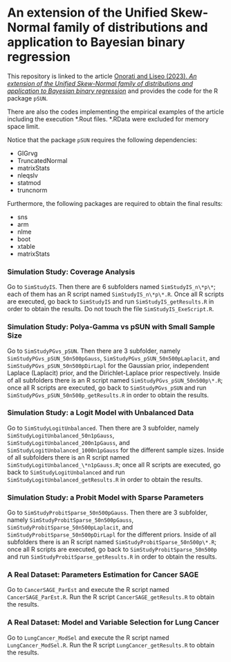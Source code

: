 # An extension of the Unified Skew-Normal family of distributions and application to Bayesian binary regression

This repository is linked to the article [Onorati and Liseo (2023). *An extension of the Unified Skew-Normal family of distributions and application to Bayesian binary regression*](https://arxiv.org/abs/2209.03474) and provides the code for the R package `pSUN`.

There are also the codes implementing the empirical examples of the article including the execution \*.Rout files. \*.RData were excluded for memory space limit.

Notice that the package `pSUN` requires the following dependencies:

* GIGrvg
* TruncatedNormal
* matrixStats
* nleqslv
* statmod
* truncnorm

Furthermore, the following packages are required to obtain the final results:

* sns
* arm
* nlme
* boot
* xtable
* matrixStats


### Simulation Study: Coverage Analysis

Go to `SimStudyIS`. Then there are 6 subfolders named `SimStudyIS_n\*p\*`; each of them has an R script named `SimStudyIS_n\*p\*.R`. Once all R scripts are executed, go back to `SimStudyIS` and run `SimStudyIS_getResults.R` in order to obtain the results. Do not touch the file `SimStudyIS_ExeScript.R`.


### Simulation Study: Polya-Gamma vs pSUN with Small Sample Size

Go to `SimStudyPGvs_pSUN`. Then there are 3 subfolder, namely `SimStudyPGvs_pSUN_50n500pGauss`, `SimStudyPGvs_pSUN_50n500pLaplacit`, and `SimStudyPGvs_pSUN_50n500pDirLapl` for the Gaussian prior, independent Laplace (Laplacit) prior, and the Dirichlet-Laplace prior respectively. Inside of all subfolders there is an R script named `SimStudyPGvs_pSUN_50n500p\*.R`; once all R scripts are executed, go back to `SimStudyPGvs_pSUN` and run `SimStudyPGvs_pSUN_50n500p_getResults.R` in order to obtain the results.


### Simulation Study: a Logit Model with Unbalanced Data

Go to `SimStudyLogitUnbalanced`. Then there are 3 subfolder, namely `SimStudyLogitUnbalanced_50n1pGauss`, `SimStudyLogitUnbalanced_200n1pGauss`, and `SimStudyLogitUnbalanced_1000n1pGauss` for the different sample sizes. Inside of all subfolders there is an R script named `SimStudyLogitUnbalanced_\*n1pGauss.R`; once all R scripts are executed, go back to `SimStudyLogitUnbalanced` and run `SimStudyLogitUnbalanced_getResults.R` in order to obtain the results.


### Simulation Study: a Probit Model with Sparse Parameters

Go to `SimStudyProbitSparse_50n500pGauss`. Then there are 3 subfolder, namely `SimStudyProbitSparse_50n500pGauss`, `SimStudyProbitSparse_50n500pLaplacit`, and `SimStudyProbitSparse_50n500pDirLapl` for the different priors. Inside of all subfolders there is an R script named `SimStudyProbitSparse_50n500p\*.R`; once all R scripts are executed, go back to `SimStudyProbitSparse_50n500p` and run `SimStudyProbitSparse_getResults.R` in order to obtain the results.


### A Real Dataset: Parameters Estimation for Cancer SAGE

Go to `CancerSAGE_ParEst` and execute the R script named `CancerSAGE_ParEst.R`. Run the R script `CancerSAGE_getResults.R` to obtain the results.


### A Real Dataset: Model and Variable Selection for Lung Cancer

Go to `LungCancer_ModSel` and execute the R script named `LungCancer_ModSel.R`. Run the R script `LungCancer_getResults.R` to obtain the results.
